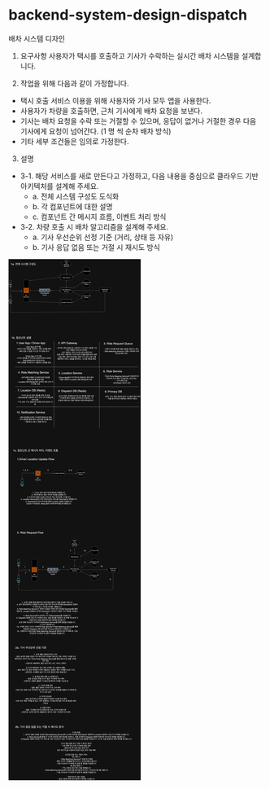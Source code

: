 # backend-system-design-dispatch
배차 시스템 디자인

1. 요구사항
사용자가 택시를 호출하고 기사가 수락하는 실시간 배차 시스템을 설계합니다.

2. 작업을 위해 다음과 같이 가정합니다. <br/>
- 택시 호출 서비스 이용을 위해 사용자와 기사 모두 앱을 사용한다. <br/>
- 사용자가 차량을 호출하면, 근처 기사에게 배차 요청을 보낸다. <br/>
- 기사는 배차 요청을 수락 또는 거절할 수 있으며, 응답이 없거나 거절한 경우 다음 기사에게
요청이 넘어간다. (1 명 씩 순차 배차 방식) <br/>
- 기타 세부 조건들은 임의로 가정한다. <br/>

3. 설명 <br/>
- 3-1. 해당 서비스를 새로 만든다고 가정하고, 다음 내용을 중심으로 클라우드 기반 아키텍처를
설계해 주세요. <br/>
  - a. 전체 시스템 구성도 도식화 <br/>
  - b. 각 컴포넌트에 대한 설명 <br/>
  - c. 컴포넌트 간 메시지 흐름, 이벤트 처리 방식 <br/>
- 3-2. 차량 호출 시 배차 알고리즘을 설계해 주세요. <br/>
  - a. 기사 우선순위 선정 기준 (거리, 상태 등 자유) <br/>
  - b. 기사 응답 없음 또는 거절 시 재시도 방식 <br/>


![img](https://github.com/juhwano/backend-system-design-dispatch/blob/main/dispatch.png?raw=true)
